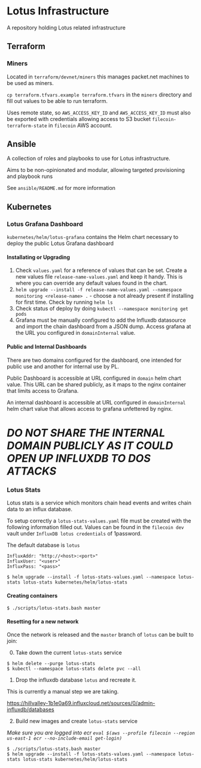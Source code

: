 # Lotus Infrastructure

A repository holding Lotus related infrastructure

## Terraform

### Miners

Located in `terraform/devnet/miners` this manages packet.net machines to be used as miners.

`cp terraform.tfvars.example terraform.tfvars` in the `miners` directory and fill out values to be able to run terraform.

Uses remote state, so `AWS_ACCESS_KEY_ID` and `AWS_ACCESS_KEY_ID` must also be exported with credentials allowing access to S3 bucket `filecoin-terraform-state` in `filecoin` AWS account.

## Ansible

A collection of roles and playbooks to use for Lotus infrastructure.

Aims to be non-opinionated and modular, allowing targeted provisioning and playbook runs

See `ansible/README.md` for more information

## Kubernetes

### Lotus Grafana Dashboard

`kubernetes/helm/lotus-grafana` contains the Helm chart necessary to deploy the public Lotus Grafana dashboard

#### Installating or Upgrading

1. Check `values.yaml` for a reference of values that can be set. Create a new values file `release-name-values.yaml` and keep it handy. This is where you can override any default values found in the chart.
1. `helm upgrade --install -f release-name-values.yaml --namespace monitoring <release-name> .` - choose a <release-name> not already present if installing for first time. Check by running `helm ls`
1. Check status of deploy by doing `kubectl --namespace monitoring get pods`
1. Grafana must be manually configured to add the Influxdb datasource and import the chain dashboard from a JSON dump. Access grafana at the URL you configured in `domainInternal` value.

#### Public and Internal Dashboards

There are two domains configured for the dashboard, one intended for public use and another for internal use by PL.

Public Dashboard is accessible at URL configured in `domain` helm chart value. This URL can be shared publicly, as it maps to the nginx container that limits access to Grafana.

An internal dashboard is accessible at URL configured in `domainInternal` helm chart value that allows access to grafana unfettered by nginx.

*DO NOT SHARE THE INTERNAL DOMAIN PUBLICLY AS IT COULD OPEN UP INFLUXDB TO DOS ATTACKS*
=======

### Lotus Stats

Lotus stats is a service which monitors chain head events and writes chain data to an influx database.

To setup correctly a `lotus-stats-values.yaml` file must be created with the following information filled out.
Values can be found in the `filecoin dev` vault under `InfluxDB lotus credentials` of 1password.

The default database is `lotus`

```
InfluxAddr: "http://<host>:<port>"
InfluxUser: "<user>"
InfluxPass: "<pass>"
```

```
$ helm upgrade --install -f lotus-stats-values.yaml --namespace lotus-stats lotus-stats kubernetes/helm/lotus-stats
```

#### Creating containers

```
$ ./scripts/lotus-stats.bash master
```

#### Resetting for a new network

Once the network is released and the `master` branch of `lotus` can be built to join:

0) Take down the current `lotus-stats` service 

```
$ helm delete --purge lotus-stats
$ kubectl --namespace lotus-stats delete pvc --all
```

1) Drop the influxdb database `lotus` and recreate it.

This is currently a manual step we are taking.

https://hillvalley-1b1e0a69.influxcloud.net/sources/0/admin-influxdb/databases

2) Build new images and create `lotus-stats` service

_Make sure you are logged into ecr `eval $(aws --profile filecoin --region us-east-1 ecr --no-include-email get-login)`_

```
$ ./scripts/lotus-stats.bash master
$ helm upgrade --install -f lotus-stats-values.yaml --namespace lotus-stats lotus-stats kubernetes/helm/lotus-stats
```
